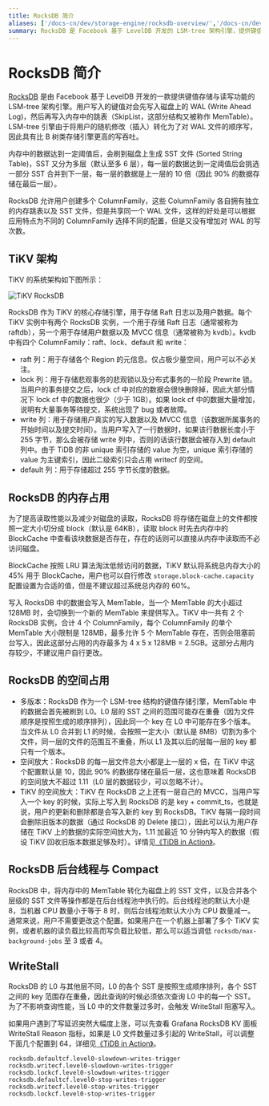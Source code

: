 ```yaml
---
title: RocksDB 简介
aliases: ['/docs-cn/dev/storage-engine/rocksdb-overview/','/docs-cn/dev/rocksdb/rocksdb-overview/']
summary: RocksDB 是 Facebook 基于 LevelDB 开发的 LSM-tree 架构引擎，提供键值存储与读写功能。数据先写入磁盘上的 WAL，再写入内存中的跳表。内存数据达到阈值后刷到磁盘生成 SST 文件，分为多层，90% 数据存储在最后一层。RocksDB 允许创建多个 ColumnFamily，共享同一个 WAL 文件。为提高读取性能，文件按大小切分成 block，存在 BlockCache 中。后台线程执行 MemTable 转化为 SST 文件和合并操作。L0 文件数量过多会触发 WriteStall 阻塞写入。
---
```


# RocksDB 简介

[RocksDB](https://github.com/facebook/rocksdb) 是由 Facebook 基于 LevelDB 开发的一款提供键值存储与读写功能的 LSM-tree 架构引擎。用户写入的键值对会先写入磁盘上的 WAL (Write Ahead Log)，然后再写入内存中的跳表（SkipList，这部分结构又被称作 MemTable）。LSM-tree 引擎由于将用户的随机修改（插入）转化为了对 WAL 文件的顺序写，因此具有比 B 树类存储引擎更高的写吞吐。

内存中的数据达到一定阈值后，会刷到磁盘上生成 SST 文件 (Sorted String Table)，SST 又分为多层（默认至多 6 层），每一层的数据达到一定阈值后会挑选一部分 SST 合并到下一层，每一层的数据是上一层的 10 倍（因此 90% 的数据存储在最后一层）。

RocksDB 允许用户创建多个 ColumnFamily，这些 ColumnFamily 各自拥有独立的内存跳表以及 SST 文件，但是共享同一个 WAL 文件，这样的好处是可以根据应用特点为不同的 ColumnFamily 选择不同的配置，但是又没有增加对 WAL 的写次数。

## TiKV 架构

TiKV 的系统架构如下图所示：

![TiKV RocksDB](https://docs-download.pingcap.com/media/images/docs-cn/tikv-rocksdb.png)

RocksDB 作为 TiKV 的核心存储引擎，用于存储 Raft 日志以及用户数据。每个 TiKV 实例中有两个 RocksDB 实例，一个用于存储 Raft 日志（通常被称为 raftdb），另一个用于存储用户数据以及 MVCC 信息（通常被称为 kvdb）。kvdb 中有四个 ColumnFamily：raft、lock、default 和 write：

* raft 列：用于存储各个 Region 的元信息。仅占极少量空间，用户可以不必关注。
* lock 列：用于存储悲观事务的悲观锁以及分布式事务的一阶段 Prewrite 锁。当用户的事务提交之后，lock cf 中对应的数据会很快删除掉，因此大部分情况下 lock cf 中的数据也很少（少于 1GB）。如果 lock cf 中的数据大量增加，说明有大量事务等待提交，系统出现了 bug 或者故障。
* write 列：用于存储用户真实的写入数据以及 MVCC 信息（该数据所属事务的开始时间以及提交时间）。当用户写入了一行数据时，如果该行数据长度小于 255 字节，那么会被存储 write 列中，否则的话该行数据会被存入到 default 列中。由于 TiDB 的非 unique 索引存储的 value 为空，unique 索引存储的 value 为主键索引，因此二级索引只会占用 writecf 的空间。
* default 列：用于存储超过 255 字节长度的数据。

## RocksDB 的内存占用

为了提高读取性能以及减少对磁盘的读取，RocksDB 将存储在磁盘上的文件都按照一定大小切分成 block（默认是 64KB），读取 block 时先去内存中的 BlockCache 中查看该块数据是否存在，存在的话则可以直接从内存中读取而不必访问磁盘。

BlockCache 按照 LRU 算法淘汰低频访问的数据，TiKV 默认将系统总内存大小的 45% 用于 BlockCache，用户也可以自行修改 `storage.block-cache.capacity` 配置设置为合适的值，但是不建议超过系统总内存的 60%。

写入 RocksDB 中的数据会写入 MemTable，当一个 MemTable 的大小超过 128MB 时，会切换到一个新的 MemTable 来提供写入。TiKV 中一共有 2 个 RocksDB 实例，合计 4 个 ColumnFamily，每个 ColumnFamily 的单个 MemTable 大小限制是 128MB，最多允许 5 个 MemTable 存在，否则会阻塞前台写入，因此这部分占用的内存最多为 4 x 5 x 128MB = 2.5GB。这部分占用内存较少，不建议用户自行更改。

## RocksDB 的空间占用

* 多版本：RocksDB 作为一个 LSM-tree 结构的键值存储引擎，MemTable 中的数据会首先被刷到 L0。L0 层的 SST 之间的范围可能存在重叠（因为文件顺序是按照生成的顺序排列），因此同一个 key 在 L0 中可能存在多个版本。当文件从 L0 合并到 L1 的时候，会按照一定大小（默认是 8MB）切割为多个文件，同一层的文件的范围互不重叠，所以 L1 及其以后的层每一层的 key 都只有一个版本。
* 空间放大：RocksDB 的每一层文件总大小都是上一层的 x 倍，在 TiKV 中这个配置默认是 10，因此 90% 的数据存储在最后一层，这也意味着 RocksDB 的空间放大不超过 1.11（L0 层的数据较少，可以忽略不计）。
* TiKV 的空间放大：TiKV 在 RocksDB 之上还有一层自己的 MVCC，当用户写入一个 key 的时候，实际上写入到 RocksDB 的是 key + commit_ts，也就是说，用户的更新和删除都是会写入新的 key 到 RocksDB。TiKV 每隔一段时间会删除旧版本的数据（通过 RocksDB 的 Delete 接口），因此可以认为用户存储在 TiKV 上的数据的实际空间放大为，1.11 加最近 10 分钟内写入的数据（假设 TiKV 回收旧版本数据足够及时）。详情见[《TiDB in Action》](https://github.com/pingcap-incubator/tidb-in-action/blob/master/session4/chapter7/compact.md#tikv-%E7%9A%84%E7%A9%BA%E9%97%B4%E6%94%BE%E5%A4%A7)。

## RocksDB 后台线程与 Compact

RocksDB 中，将内存中的 MemTable 转化为磁盘上的 SST 文件，以及合并各个层级的 SST 文件等操作都是在后台线程池中执行的。后台线程池的默认大小是 8，当机器 CPU 数量小于等于 8 时，则后台线程池默认大小为 CPU 数量减一。通常来说，用户不需要更改这个配置。如果用户在一个机器上部署了多个 TiKV 实例，或者机器的读负载比较高而写负载比较低，那么可以适当调低 `rocksdb/max-background-jobs` 至 3 或者 4。

## WriteStall

RocksDB 的 L0 与其他层不同，L0 的各个 SST 是按照生成顺序排列，各个 SST 之间的 key 范围存在重叠，因此查询的时候必须依次查询 L0 中的每一个 SST。为了不影响查询性能，当 L0 中的文件数量过多时，会触发 WriteStall 阻塞写入。

如果用户遇到了写延迟突然大幅度上涨，可以先查看 Grafana RocksDB KV 面板 WriteStall Reason 指标，如果是 L0 文件数量过多引起的 WriteStall，可以调整下面几个配置到 64，详细见[《TiDB in Action》](https://github.com/pingcap-incubator/tidb-in-action/blob/master/session4/chapter8/threadpool-optimize.md#5-rocksdb)。

```
rocksdb.defaultcf.level0-slowdown-writes-trigger
rocksdb.writecf.level0-slowdown-writes-trigger
rocksdb.lockcf.level0-slowdown-writes-trigger
rocksdb.defaultcf.level0-stop-writes-trigger
rocksdb.writecf.level0-stop-writes-trigger
rocksdb.lockcf.level0-stop-writes-trigger
```
